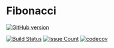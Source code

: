 # Fibonacci


[![GitHub version](https://badge.fury.io/gh/Moondancer83%2FFibonacci.svg)](https://badge.fury.io/gh/Moondancer83%2FFibonacci)

[![Build Status](https://travis-ci.org/Moondancer83/Fibonacci.svg)](https://travis-ci.org/Moondancer83/Fibonacci)
[![Issue Count](https://codeclimate.com/github/Moondancer83/Fibonacci/badges/issue_count.svg)](https://codeclimate.com/github/Moondancer83/Fibonacci)
[![codecov](https://codecov.io/gh/Moondancer83/Fibonacci/branch/master/graph/badge.svg)](https://codecov.io/gh/Moondancer83/Fibonacci)
